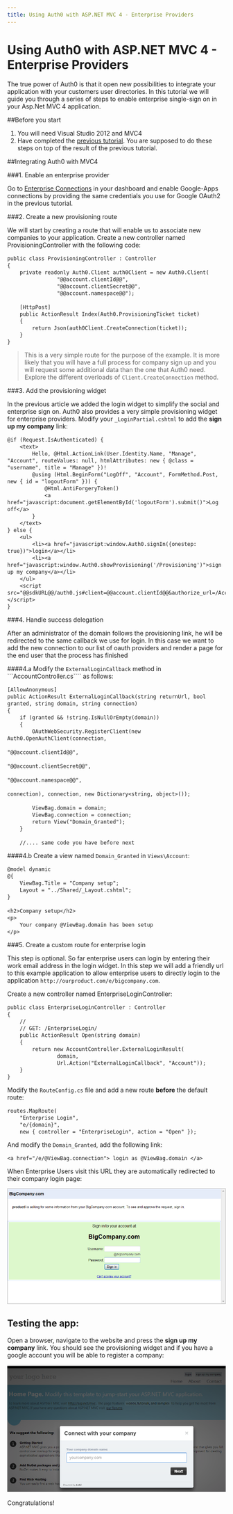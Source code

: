 ```yaml
---
title: Using Auth0 with ASP.NET MVC 4 - Enterprise Providers
---
```


# Using Auth0 with ASP.NET MVC 4 - Enterprise Providers

The true power of Auth0 is that it open new possibilities to integrate your application with your customers user directories. In this tutorial we will guide you through a series of steps to enable enterprise single-sign on in your Asp.Net MVC 4 application.

##Before you start

1. You will need Visual Studio 2012 and MVC4
2. Have completed the [previous tutorial](/aspnet-tutorial). You are supposed to do these steps on top of the result of the previous tutorial.

##Integrating Auth0 with MVC4

###1. Enable an enterprise provider

Go to [Enterprise Connections](@@uiURL@@/#/connections/enterprise) in your dashboard and enable Google-Apps connections by providing the same credentials you use for Google OAuth2 in the previous tutorial.

###2. Create a new provisioning route

We will start by creating a route that will enable us to associate new companies to your application. Create a new controller named ProvisioningController with the following code:


    public class ProvisioningController : Controller
    {
        private readonly Auth0.Client auth0Client = new Auth0.Client(
                    "@@account.clientId@@",
                    "@@account.clientSecret@@",
                    "@@account.namespace@@");

        [HttpPost]
        public ActionResult Index(Auth0.ProvisioningTicket ticket)
        {
            return Json(auth0Client.CreateConnection(ticket));
        }
    }




> This is a very simple route for the purpose of the example. It is more likely that you will have a full process for company sign up and you will request some additional data than the one that Auth0 need. Explore the different overloads of ```Client.CreateConnection``` method.
>

###3. Add the provisioning widget

In the previous article we added the login widget to simplify the social and enterprise sign on. Auth0 also provides a very simple provisioning widget for enterprise providers. Modify your ```_LoginPartial.cshtml``` to add the **sign up my company** link:



    @if (Request.IsAuthenticated) {
        <text>
            Hello, @Html.ActionLink(User.Identity.Name, "Manage", "Account", routeValues: null, htmlAttributes: new { @class = "username", title = "Manage" })!
            @using (Html.BeginForm("LogOff", "Account", FormMethod.Post, new { id = "logoutForm" })) {
                @Html.AntiForgeryToken()
                <a href="javascript:document.getElementById('logoutForm').submit()">Log off</a>
            }
        </text>
    } else {
        <ul>
            <li><a href="javascript:window.Auth0.signIn({onestep: true})">login</a></li>
            <li><a href="javascript:window.Auth0.showProvisioning('/Provisioning')">sign up my company</a></li>
        </ul>
        <script src="@@sdkURL@@/auth0.js#client=@@account.clientId@@&authorize_url=/Account/Auth0Login"></script>
    }

###4. Handle success delegation

After an administrator of the domain follows the provisioning link, he will be redirected to the same callback we use for login. In this case we want to add the new connection to our list of oauth providers and render a page for the end user that the process has finished

####4.a Modify the ```ExternalLoginCallback``` method in ```AccountController.cs```` as follows:

    [AllowAnonymous]
    public ActionResult ExternalLoginCallback(string returnUrl, bool granted, string domain, string connection)
    {
        if (granted && !string.IsNullOrEmpty(domain))
        {
            OAuthWebSecurity.RegisterClient(new Auth0.OpenAuthClient(connection,
                                                                "@@account.clientId@@",
                                                                "@@account.clientSecret@@",
                                                                "@@account.namespace@@",
                                                                connection), connection, new Dictionary<string, object>());

            ViewBag.domain = domain;
            ViewBag.connection = connection;
            return View("Domain_Granted");
        }

        //.... same code you have before next

####4.b Create a view named ```Domain_Granted``` in ```Views\Account```:

    @model dynamic
    @{
        ViewBag.Title = "Company setup";
        Layout = "../Shared/_Layout.cshtml";
    }

    <h2>Company setup</h2>
    <p>
        Your company @ViewBag.domain has been setup
    </p>


###5. Create a custom route for enterprise login

This step is optional. So far enterprise users can login by entering their work email address in the login widget. In this step we will add a friendly url to this example application to allow enterprise users to directly login to the application  ```http://ourproduct.com/e/bigcompany.com```.


Create a new controller named EnterpriseLoginController:

    public class EnterpriseLoginController : Controller
    {
        //
        // GET: /EnterpriseLogin/
        public ActionResult Open(string domain)
        {
            return new AccountController.ExternalLoginResult(
                    domain,
                    Url.Action("ExternalLoginCallback", "Account"));
        }
    }


Modify the ```RouteConfig.cs``` file and add a new route **before** the default route:

    routes.MapRoute(
        "Enterprise Login",
        "e/{domain}",
        new { controller = "EnterpriseLogin", action = "Open" });


And modify the ```Domain_Granted```, add the following link:

    <a href="/e/@ViewBag.connection"> login as @ViewBag.domain </a>

When Enterprise Users visit this URL they are automatically redirected to their company login page:

![](/media/articles/tutorials/mvc-tutorial-enterprise/enterprise-login.png)

## Testing the app:

Open a browser, navigate to the website and press the **sign up my company** link. You should see the provisioning widget and if you have a google account you will be able to register a company:

![](/media/articles/tutorials/mvc-tutorial-enterprise/widget-prov-in-aspnet.png)

Congratulations!
